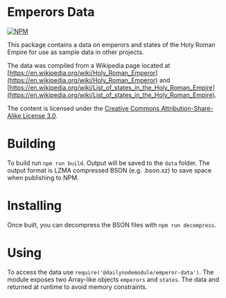 # Emperors Data

[![NPM](https://nodei.co/npm/@dailynodemodule/emperor-data.png)](https://nodei.co/npm/@dailynodemodule/emperor-data/)

This package contains a data on emperors and states of the Holy Roman Empire for use as sample data in other projects.

The data was compiled from a Wikipedia page located at [https://en.wikipedia.org/wiki/Holy_Roman_Emperor](https://en.wikipedia.org/wiki/Holy_Roman_Emperor) and [https://en.wikipedia.org/wiki/List_of_states_in_the_Holy_Roman_Empire](https://en.wikipedia.org/wiki/List_of_states_in_the_Holy_Roman_Empire).

The content is licensed under the [Creative Commons Attribution-Share-Alike License 3.0](https://creativecommons.org/licenses/by-sa/3.0/us/).

# Building

To build run `npm run build`. Output will be saved to the `data` folder. The output format is LZMA compressed BSON (e.g. .bson.xz) to save space when publishing to NPM.

# Installing

Once built, you can decompress the BSON files with `npm run decompress`.

# Using

To access the data use `require('@dailynodemodule/emperor-data')`. The module exposes two Array-like objects `emperors` and `states`. The data and returned at runtime to avoid memory constraints.